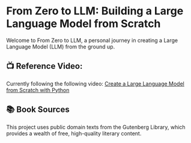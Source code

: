 # From Zero to LLM: Building a Large Language Model from Scratch
Welcome to From Zero to LLM, a personal journey in creating a Large Language Model (LLM) from the ground up.

## 📺 Reference Video:
Currently following the following video:
[Create a Large Language Model from Scratch with Python](https://www.youtube.com/watch?v=UU1WVnMk4E8)

## 📚 Book Sources

This project uses public domain texts from the Gutenberg Library, which provides a wealth of free, high-quality literary content.
